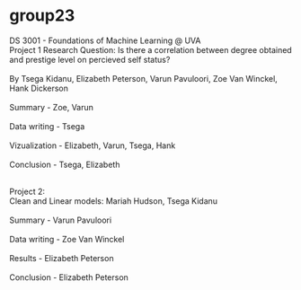 # group23
DS 3001 - Foundations of Machine Learning @ UVA
<br>
Project 1 Research Question:
Is there a correlation between degree obtained and prestige level on percieved self status?
<br><br>
By Tsega Kidanu, Elizabeth Peterson, Varun Pavuloori, Zoe Van Winckel, Hank Dickerson
<br><br>
Summary - Zoe, Varun
<br><br>
Data writing - Tsega
<br><br>
Vizualization - Elizabeth, Varun, Tsega, Hank
<br><br>
Conclusion - Tsega, Elizabeth
<br><br>

Project 2:
<br>
Clean and Linear models: Mariah Hudson, Tsega Kidanu 
<br><br>
Summary - Varun Pavuloori
<br><br>
Data writing - Zoe Van Winckel
<br><br>
Results - Elizabeth Peterson
<br><br>
Conclusion - Elizabeth Peterson
<br><br>
